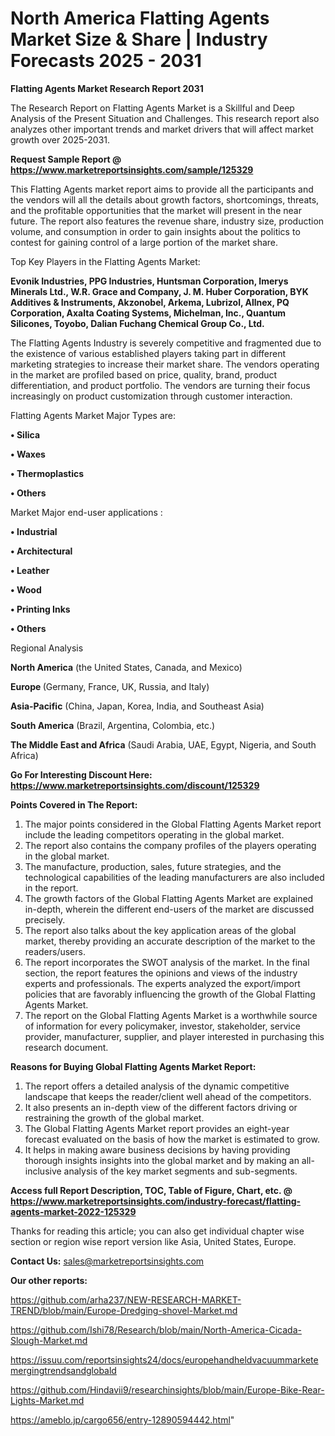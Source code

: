 # North America Flatting Agents Market Size & Share | Industry Forecasts 2025 - 2031

<strong>Flatting Agents Market Research Report 2031</strong>

The Research Report on Flatting Agents Market is a Skillful and Deep Analysis of the Present Situation and Challenges. This research report also analyzes other important trends and market drivers that will affect market growth over 2025-2031.

<strong>Request Sample Report @ <a href=https://www.marketreportsinsights.com/sample/125329>https://www.marketreportsinsights.com/sample/125329</a></strong>

This Flatting Agents market report aims to provide all the participants and the vendors will all the details about growth factors, shortcomings, threats, and the profitable opportunities that the market will present in the near future. The report also features the revenue share, industry size, production volume, and consumption in order to gain insights about the politics to contest for gaining control of a large portion of the market share.

Top Key Players in the Flatting Agents Market:

<strong>Evonik Industries, PPG Industries, Huntsman Corporation, Imerys Minerals Ltd., W.R. Grace and Company, J. M. Huber Corporation, BYK Additives & Instruments, Akzonobel, Arkema, Lubrizol, Allnex, PQ Corporation, Axalta Coating Systems, Michelman, Inc., Quantum Silicones, Toyobo, Dalian Fuchang Chemical Group Co., Ltd.</strong>

The Flatting Agents Industry is severely competitive and fragmented due to the existence of various established players taking part in different marketing strategies to increase their market share. The vendors operating in the market are profiled based on price, quality, brand, product differentiation, and product portfolio. The vendors are turning their focus increasingly on product customization through customer interaction.

Flatting Agents Market Major Types are:

<strong>• Silica

• Waxes

• Thermoplastics

• Others</strong>

Market Major end-user applications :

<strong>• Industrial

• Architectural

• Leather

• Wood

• Printing Inks

• Others</strong>

Regional Analysis

</u><strong><b>North America</b></strong> (the United States, Canada, and Mexico)

<strong><b>Europe </b></strong>(Germany, France, UK, Russia, and Italy)

<strong><b>Asia-Pacific</b></strong> (China, Japan, Korea, India, and Southeast Asia)

<strong><b>South America</b></strong> (Brazil, Argentina, Colombia, etc.)

<strong><b>The Middle East and Africa</b></strong> (Saudi Arabia, UAE, Egypt, Nigeria, and South Africa)

<strong>Go For Interesting Discount Here: <a href=https://www.marketreportsinsights.com/discount/125329>https://www.marketreportsinsights.com/discount/125329</a></strong>

<strong>Points Covered in The Report:</strong>
<ol>
  <li>The major points considered in the Global Flatting Agents Market report include the leading competitors operating in the global market.</li>
  <li>The report also contains the company profiles of the players operating in the global market.</li>
  <li>The manufacture, production, sales, future strategies, and the technological capabilities of the leading manufacturers are also included in the report.</li>
  <li>The growth factors of the Global Flatting Agents Market are explained in-depth, wherein the different end-users of the market are discussed precisely.</li>
  <li>The report also talks about the key application areas of the global market, thereby providing an accurate description of the market to the readers/users.</li>
  <li>The report incorporates the SWOT analysis of the market. In the final section, the report features the opinions and views of the industry experts and professionals. The experts analyzed the export/import policies that are favorably influencing the growth of the Global Flatting Agents Market.</li>
  <li>The report on the Global Flatting Agents Market is a worthwhile source of information for every policymaker, investor, stakeholder, service provider, manufacturer, supplier, and player interested in purchasing this research document.</li>
</ol>
<strong>Reasons for Buying Global Flatting Agents Market Report:</strong>

<ol>
  <li>The report offers a detailed analysis of the dynamic competitive landscape that keeps the reader/client well ahead of the competitors.</li>
  <li>It also presents an in-depth view of the different factors driving or restraining the growth of the global market.</li>
  <li>The Global Flatting Agents Market report provides an eight-year forecast evaluated on the basis of how the market is estimated to grow.</li>
  <li>It helps in making aware business decisions by having providing thorough insights insights into the global market and by making an all-inclusive analysis of the key market segments and sub-segments.</li>
</ol>
<strong>Access full Report Description, TOC, Table of Figure, Chart, etc. @ <a href=https://www.marketreportsinsights.com/industry-forecast/flatting-agents-market-2022-125329>https://www.marketreportsinsights.com/industry-forecast/flatting-agents-market-2022-125329</a></strong>


Thanks for reading this article; you can also get individual chapter wise section or region wise report version like Asia, United States, Europe.

<strong>Contact Us:</strong>
sales@marketreportsinsights.com

<strong>Our other reports:</strong>

<a href=https://github.com/arha237/NEW-RESEARCH-MARKET-TREND/blob/main/Europe-Dredging-shovel-Market.md>https://github.com/arha237/NEW-RESEARCH-MARKET-TREND/blob/main/Europe-Dredging-shovel-Market.md</a>

<a href=https://github.com/Ishi78/Research/blob/main/North-America-Cicada-Slough-Market.md>https://github.com/Ishi78/Research/blob/main/North-America-Cicada-Slough-Market.md</a>

<a href=https://issuu.com/reportsinsights24/docs/europehandheldvacuummarketemergingtrendsandglobald>https://issuu.com/reportsinsights24/docs/europehandheldvacuummarketemergingtrendsandglobald</a>

<a href=https://github.com/Hindavii9/researchinsights/blob/main/Europe-Bike-Rear-Lights-Market.md>https://github.com/Hindavii9/researchinsights/blob/main/Europe-Bike-Rear-Lights-Market.md</a>

<a href=https://ameblo.jp/cargo656/entry-12890594442.html>https://ameblo.jp/cargo656/entry-12890594442.html</a>"
